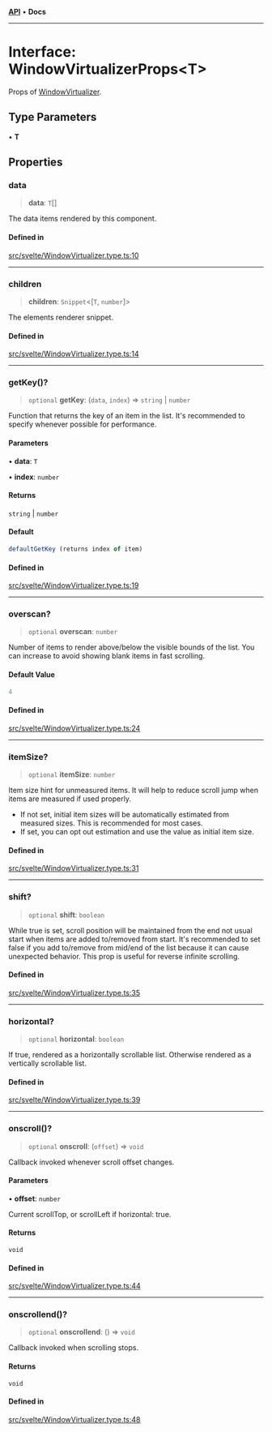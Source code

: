 [**API**](../../API.md) • **Docs**

***

# Interface: WindowVirtualizerProps\<T\>

Props of [WindowVirtualizer](../variables/VList.md).

## Type Parameters

• **T**

## Properties

### data

> **data**: `T`[]

The data items rendered by this component.

#### Defined in

[src/svelte/WindowVirtualizer.type.ts:10](https://github.com/inokawa/virtua/blob/7b801f16c7f1cf5eb033801b816966faaa8a6b18/src/svelte/WindowVirtualizer.type.ts#L10)

***

### children

> **children**: `Snippet`\<[`T`, `number`]\>

The elements renderer snippet.

#### Defined in

[src/svelte/WindowVirtualizer.type.ts:14](https://github.com/inokawa/virtua/blob/7b801f16c7f1cf5eb033801b816966faaa8a6b18/src/svelte/WindowVirtualizer.type.ts#L14)

***

### getKey()?

> `optional` **getKey**: (`data`, `index`) => `string` \| `number`

Function that returns the key of an item in the list. It's recommended to specify whenever possible for performance.

#### Parameters

• **data**: `T`

• **index**: `number`

#### Returns

`string` \| `number`

#### Default

```ts
defaultGetKey (returns index of item)
```

#### Defined in

[src/svelte/WindowVirtualizer.type.ts:19](https://github.com/inokawa/virtua/blob/7b801f16c7f1cf5eb033801b816966faaa8a6b18/src/svelte/WindowVirtualizer.type.ts#L19)

***

### overscan?

> `optional` **overscan**: `number`

Number of items to render above/below the visible bounds of the list. You can increase to avoid showing blank items in fast scrolling.

#### Default Value

```ts
4
```

#### Defined in

[src/svelte/WindowVirtualizer.type.ts:24](https://github.com/inokawa/virtua/blob/7b801f16c7f1cf5eb033801b816966faaa8a6b18/src/svelte/WindowVirtualizer.type.ts#L24)

***

### itemSize?

> `optional` **itemSize**: `number`

Item size hint for unmeasured items. It will help to reduce scroll jump when items are measured if used properly.

- If not set, initial item sizes will be automatically estimated from measured sizes. This is recommended for most cases.
- If set, you can opt out estimation and use the value as initial item size.

#### Defined in

[src/svelte/WindowVirtualizer.type.ts:31](https://github.com/inokawa/virtua/blob/7b801f16c7f1cf5eb033801b816966faaa8a6b18/src/svelte/WindowVirtualizer.type.ts#L31)

***

### shift?

> `optional` **shift**: `boolean`

While true is set, scroll position will be maintained from the end not usual start when items are added to/removed from start. It's recommended to set false if you add to/remove from mid/end of the list because it can cause unexpected behavior. This prop is useful for reverse infinite scrolling.

#### Defined in

[src/svelte/WindowVirtualizer.type.ts:35](https://github.com/inokawa/virtua/blob/7b801f16c7f1cf5eb033801b816966faaa8a6b18/src/svelte/WindowVirtualizer.type.ts#L35)

***

### horizontal?

> `optional` **horizontal**: `boolean`

If true, rendered as a horizontally scrollable list. Otherwise rendered as a vertically scrollable list.

#### Defined in

[src/svelte/WindowVirtualizer.type.ts:39](https://github.com/inokawa/virtua/blob/7b801f16c7f1cf5eb033801b816966faaa8a6b18/src/svelte/WindowVirtualizer.type.ts#L39)

***

### onscroll()?

> `optional` **onscroll**: (`offset`) => `void`

Callback invoked whenever scroll offset changes.

#### Parameters

• **offset**: `number`

Current scrollTop, or scrollLeft if horizontal: true.

#### Returns

`void`

#### Defined in

[src/svelte/WindowVirtualizer.type.ts:44](https://github.com/inokawa/virtua/blob/7b801f16c7f1cf5eb033801b816966faaa8a6b18/src/svelte/WindowVirtualizer.type.ts#L44)

***

### onscrollend()?

> `optional` **onscrollend**: () => `void`

Callback invoked when scrolling stops.

#### Returns

`void`

#### Defined in

[src/svelte/WindowVirtualizer.type.ts:48](https://github.com/inokawa/virtua/blob/7b801f16c7f1cf5eb033801b816966faaa8a6b18/src/svelte/WindowVirtualizer.type.ts#L48)
